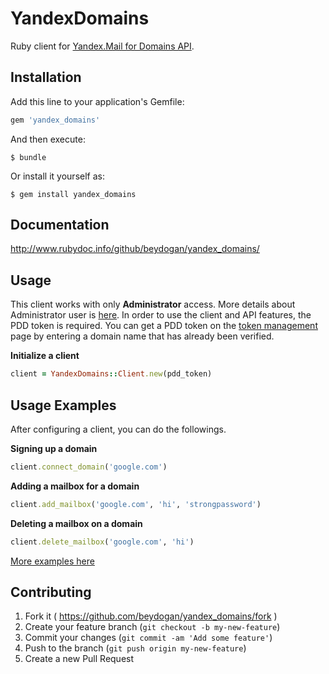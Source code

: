 # YandexDomains

Ruby client for [Yandex.Mail for Domains API](https://tech.yandex.com/domain). 

## Installation

Add this line to your application's Gemfile:

```ruby
gem 'yandex_domains'
```

And then execute:

    $ bundle

Or install it yourself as:

    $ gem install yandex_domains
    
## Documentation

http://www.rubydoc.info/github/beydogan/yandex_domains/

## Usage

This client works with only **Administrator** access. More details about Administrator user is [here](https://tech.yandex.com/domain/doc/concepts/termin-docpage/).  In order to use the client and API features, the PDD token is required. You can get a PDD token on the [token management](https://pddimp.yandex.ru/api2/admin/get_token)  page by entering a domain name that has already been verified.

**Initialize a client**
```ruby
client = YandexDomains::Client.new(pdd_token)
```

## Usage Examples
After configuring a client, you can do the followings.

**Signing up a domain**
```ruby
client.connect_domain('google.com')
```

**Adding a mailbox for a domain**
```ruby
client.add_mailbox('google.com', 'hi', 'strongpassword')
```

**Deleting a mailbox on a domain**
```ruby
client.delete_mailbox('google.com', 'hi')
```

[More examples here](http://www.rubydoc.info/github/beydogan/yandex_domains/)

## Contributing

1. Fork it ( https://github.com/beydogan/yandex_domains/fork )
2. Create your feature branch (`git checkout -b my-new-feature`)
3. Commit your changes (`git commit -am 'Add some feature'`)
4. Push to the branch (`git push origin my-new-feature`)
5. Create a new Pull Request
